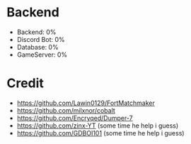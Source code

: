 # Backend
- Backend: 0%
- Discord Bot: 0%
- Database: 0%
- GameServer: 0%
# Credit
- https://github.com/Lawin0129/FortMatchmaker
- https://github.com/milxnor/cobalt
- https://github.com/Encryqed/Dumper-7
- https://github.com/zinx-YT (some time he help i guess)
- https://github.com/GDBOI101 (some time he help i guess)
